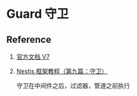 # Guard 守卫







## Reference

1. [官方文档 V7](https://docs.nestjs.cn/7/guards) 

2. [Nestjs 框架教程（第九篇：守卫）](https://keelii.com/2019/07/03/nestjs-framework-tutorial-9/) 

   守卫在中间件之后，过滤器，管道之前执行